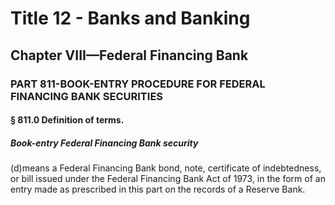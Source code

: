 
# Title 12 - Banks and Banking
## Chapter VIII—Federal Financing Bank
### PART 811-BOOK-ENTRY PROCEDURE FOR FEDERAL FINANCING BANK SECURITIES
#### § 811.0 Definition of terms.
##### Book-entry Federal Financing Bank security

(d)means a Federal Financing Bank bond, note, certificate of indebtedness, or bill issued under the Federal Financing Bank Act of 1973, in the form of an entry made as prescribed in this part on the records of a Reserve Bank.
